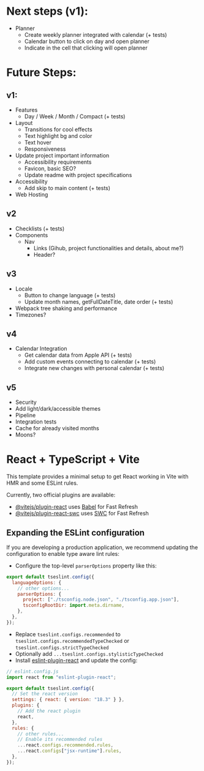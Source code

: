 # Next steps (v1):

- Planner
  - Create weekly planner integrated with calendar (+ tests)
  - Calendar button to click on day and open planner
  - Indicate in the cell that clicking will open planner

# Future Steps:

## v1:

- Features
  - Day / Week / Month / Compact (+ tests)
- Layout
  - Transitions for cool effects
  - Text highlight bg and color
  - Text hover
  - Responsiveness
- Update project important information
  - Accessibility requirements
  - Favicon, basic SEO?
  - Update readme with project specifications
- Accessibility
  - Add skip to main content (+ tests)
- Web Hosting

## v2

- Checklists (+ tests)
- Components
  - Nav
    - Links (Gihub, project functionalities and details, about me?)
    - Header?

## v3

- Locale
  - Button to change language (+ tests)
  - Update month names, getFullDateTitle, date order (+ tests)
- Webpack tree shaking and performance
- Timezones?

## v4

- Calendar Integration
  - Get calendar data from Apple API (+ tests)
  - Add custom events connecting to calendar (+ tests)
  - Integrate new changes with personal calendar (+ tests)

## v5

- Security
- Add light/dark/accessible themes
- Pipeline
- Integration tests
- Cache for already visited months
- Moons?

# React + TypeScript + Vite

This template provides a minimal setup to get React working in Vite with HMR and some ESLint rules.

Currently, two official plugins are available:

- [@vitejs/plugin-react](https://github.com/vitejs/vite-plugin-react/blob/main/packages/plugin-react/README.md) uses [Babel](https://babeljs.io/) for Fast Refresh
- [@vitejs/plugin-react-swc](https://github.com/vitejs/vite-plugin-react-swc) uses [SWC](https://swc.rs/) for Fast Refresh

## Expanding the ESLint configuration

If you are developing a production application, we recommend updating the configuration to enable type aware lint rules:

- Configure the top-level `parserOptions` property like this:

```js
export default tseslint.config({
  languageOptions: {
    // other options...
    parserOptions: {
      project: ["./tsconfig.node.json", "./tsconfig.app.json"],
      tsconfigRootDir: import.meta.dirname,
    },
  },
});
```

- Replace `tseslint.configs.recommended` to `tseslint.configs.recommendedTypeChecked` or `tseslint.configs.strictTypeChecked`
- Optionally add `...tseslint.configs.stylisticTypeChecked`
- Install [eslint-plugin-react](https://github.com/jsx-eslint/eslint-plugin-react) and update the config:

```js
// eslint.config.js
import react from "eslint-plugin-react";

export default tseslint.config({
  // Set the react version
  settings: { react: { version: "18.3" } },
  plugins: {
    // Add the react plugin
    react,
  },
  rules: {
    // other rules...
    // Enable its recommended rules
    ...react.configs.recommended.rules,
    ...react.configs["jsx-runtime"].rules,
  },
});
```
